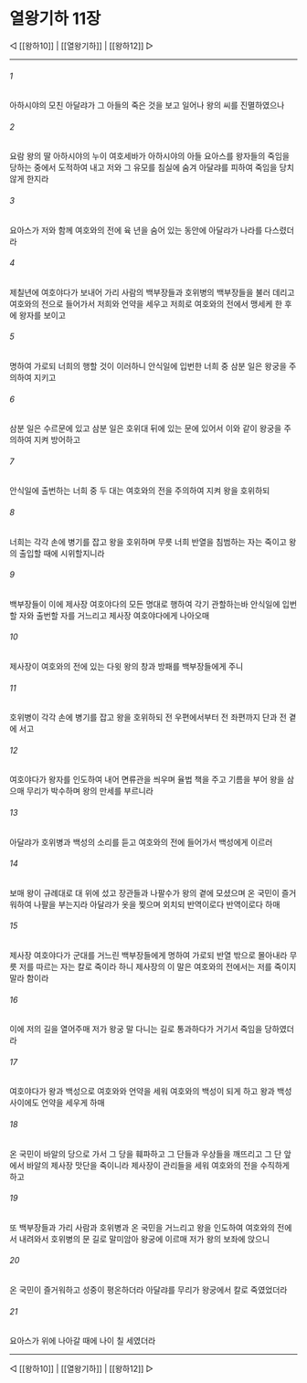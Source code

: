 # 열왕기하 11장

◁ [[왕하10]] | [[열왕기하]] | [[왕하12]] ▷
***

###### 1
아하시야의 모친 아달랴가 그 아들의 죽은 것을 보고 일어나 왕의 씨를 진멸하였으나

###### 2
요람 왕의 딸 아하시야의 누이 여호세바가 아하시야의 아들 요아스를 왕자들의 죽임을 당하는 중에서 도적하여 내고 저와 그 유모를 침실에 숨겨 아달랴를 피하여 죽임을 당치 않게 한지라

###### 3
요아스가 저와 함께 여호와의 전에 육 년을 숨어 있는 동안에 아달랴가 나라를 다스렸더라

###### 4
제칠년에 여호야다가 보내어 가리 사람의 백부장들과 호위병의 백부장들을 불러 데리고 여호와의 전으로 들어가서 저희와 언약을 세우고 저희로 여호와의 전에서 맹세케 한 후에 왕자를 보이고

###### 5
명하여 가로되 너희의 행할 것이 이러하니 안식일에 입번한 너희 중 삼분 일은 왕궁을 주의하여 지키고

###### 6
삼분 일은 수르문에 있고 삼분 일은 호위대 뒤에 있는 문에 있어서 이와 같이 왕궁을 주의하여 지켜 방어하고

###### 7
안식일에 출번하는 너희 중 두 대는 여호와의 전을 주의하여 지켜 왕을 호위하되

###### 8
너희는 각각 손에 병기를 잡고 왕을 호위하며 무릇 너희 반열을 침범하는 자는 죽이고 왕의 출입할 때에 시위할지니라

###### 9
백부장들이 이에 제사장 여호야다의 모든 명대로 행하여 각기 관할하는바 안식일에 입번할 자와 출번할 자를 거느리고 제사장 여호야다에게 나아오매

###### 10
제사장이 여호와의 전에 있는 다윗 왕의 창과 방패를 백부장들에게 주니

###### 11
호위병이 각각 손에 병기를 잡고 왕을 호위하되 전 우편에서부터 전 좌편까지 단과 전 곁에 서고

###### 12
여호야다가 왕자를 인도하여 내어 면류관을 씌우며 율법 책을 주고 기름을 부어 왕을 삼으매 무리가 박수하며 왕의 만세를 부르니라

###### 13
아달랴가 호위병과 백성의 소리를 듣고 여호와의 전에 들어가서 백성에게 이르러

###### 14
보매 왕이 규례대로 대 위에 섰고 장관들과 나팔수가 왕의 곁에 모셨으며 온 국민이 즐거워하여 나팔을 부는지라 아달랴가 옷을 찢으며 외치되 반역이로다 반역이로다 하매

###### 15
제사장 여호야다가 군대를 거느린 백부장들에게 명하여 가로되 반열 밖으로 몰아내라 무릇 저를 따르는 자는 칼로 죽이라 하니 제사장의 이 말은 여호와의 전에서는 저를 죽이지 말라 함이라

###### 16
이에 저의 길을 열어주매 저가 왕궁 말 다니는 길로 통과하다가 거기서 죽임을 당하였더라

###### 17
여호야다가 왕과 백성으로 여호와와 언약을 세워 여호와의 백성이 되게 하고 왕과 백성 사이에도 언약을 세우게 하매

###### 18
온 국민이 바알의 당으로 가서 그 당을 훼파하고 그 단들과 우상들을 깨뜨리고 그 단 앞에서 바알의 제사장 맛단을 죽이니라 제사장이 관리들을 세워 여호와의 전을 수직하게 하고

###### 19
또 백부장들과 가리 사람과 호위병과 온 국민을 거느리고 왕을 인도하여 여호와의 전에서 내려와서 호위병의 문 길로 말미암아 왕궁에 이르매 저가 왕의 보좌에 앉으니

###### 20
온 국민이 즐거워하고 성중이 평온하더라 아달랴를 무리가 왕궁에서 칼로 죽였었더라

###### 21
요아스가 위에 나아갈 때에 나이 칠 세였더라

***
◁ [[왕하10]] | [[열왕기하]] | [[왕하12]] ▷